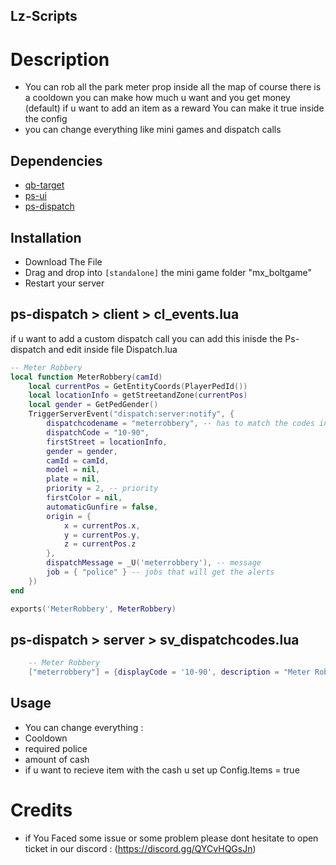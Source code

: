 ## Lz-Scripts
# Description
- You can rob all the park meter prop inside all the map of course there is a cooldown you can make how much u want and you get money (default) if u want to add an item as a reward You can make it true inside the config
- you can change everything like mini games and dispatch calls



## Dependencies

* [qb-target](https://github.com/qbcore-framework/qb-target)
* [ps-ui](https://github.com/Project-Sloth/ps-ui)
* [ps-dispatch](https://github.com/Project-Sloth/ps-dispatch)

## Installation

* Download The File 
* Drag and drop into `[standalone]`  the mini game folder "mx_boltgame"
* Restart your server



## ps-dispatch > client > cl_events.lua
if u want to add a custom dispatch call you can add this inisde the Ps-dispatch and edit inside file Dispatch.lua
```lua
-- Meter Robbery
local function MeterRobbery(camId)
    local currentPos = GetEntityCoords(PlayerPedId())
    local locationInfo = getStreetandZone(currentPos)
    local gender = GetPedGender()
    TriggerServerEvent("dispatch:server:notify", {
        dispatchcodename = "meterrobbery", -- has to match the codes in sv_dispatchcodes.lua so that it generates the right blip
        dispatchCode = "10-90",
        firstStreet = locationInfo,
        gender = gender,
        camId = camId,
        model = nil,
        plate = nil,
        priority = 2, -- priority
        firstColor = nil,
        automaticGunfire = false,
        origin = {
            x = currentPos.x,
            y = currentPos.y,
            z = currentPos.z
        },
        dispatchMessage = _U('meterrobbery'), -- message
        job = { "police" } -- jobs that will get the alerts
    })
end

exports('MeterRobbery', MeterRobbery)
```

## ps-dispatch > server > sv_dispatchcodes.lua
```lua
	-- Meter Robbery
	["meterrobbery"] = {displayCode = '10-90', description = "Meter Robbery In Progress", radius = 0, recipientList = {'LEO', 'police'}, blipSprite = 500, clipColour = 1, blipScale = 1.5, blipLength = 2, sound = "Lose_1st", sound2 = "FTAO_FM_Events_Soundset", offset = "false", blipflash = "false"},
```

## Usage
- You can change everything :
- Cooldown 
- required police
- amount of cash 
- if u want to recieve item with the cash u set up Config.Items = true




# Credits
* if You Faced some issue or some problem please dont hesitate to open ticket in our discord : (https://discord.gg/QYCvHQGsJn)
